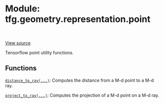 <div itemscope itemtype="http://developers.google.com/ReferenceObject">
<meta itemprop="name" content="tfg.geometry.representation.point" />
<meta itemprop="path" content="Stable" />
</div>

# Module: tfg.geometry.representation.point

<!-- Insert buttons and diff -->

<table class="tfo-notebook-buttons tfo-api" align="left">
</table>

<a target="_blank" href="https://github.com/tensorflow/graphics/blob/master/tensorflow_graphics/geometry/representation/point.py">View source</a>



Tensorflow point utility functions.



## Functions

[`distance_to_ray(...)`](../../../tfg/geometry/representation/point/distance_to_ray.md): Computes the distance from a M-d point to a M-d ray.

[`project_to_ray(...)`](../../../tfg/geometry/representation/point/project_to_ray.md): Computes the projection of a M-d point on a M-d ray.

